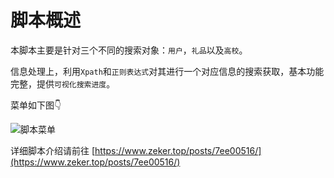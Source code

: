 # 脚本概述
本脚本主要是针对三个不同的搜索对象：`用户`，`礼品`以及`高校`。

信息处理上，利用`Xpath`和`正则表达式`对其进行一个对应信息的搜索获取，基本功能完整，提供`可视化搜索进度`。

菜单如下图👇

![脚本菜单](https://cdn.jsdelivr.net/gh/ZekerTop/images@main/20220208/eduSrc_img1.2altqjz2w5wk.jpg)

详细脚本介绍请前往 [https://www.zeker.top/posts/7ee00516/](https://www.zeker.top/posts/7ee00516/)
